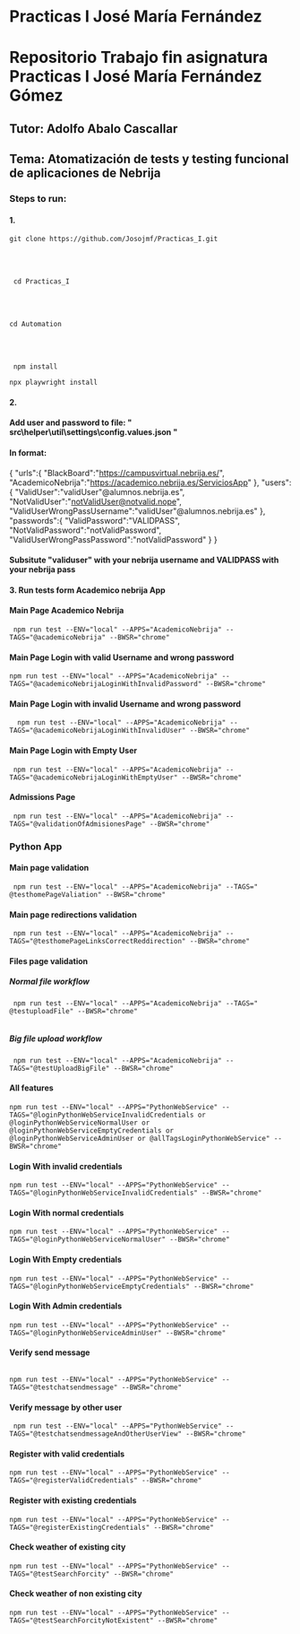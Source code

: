 <h1> Practicas I José María Fernández </h1>

# Repositorio Trabajo fin asignatura Practicas I José María Fernández Gómez

## Tutor: Adolfo Abalo Cascallar

## Tema: Atomatización de tests y testing funcional de aplicaciones de Nebrija

### Steps to run:

#### 1.

```
git clone https://github.com/Josojmf/Practicas_I.git
```

</br>
</br>

```
 cd Practicas_I
```

 </br>
</br>

```
cd Automation
```

</br>
</br>

```
 npm install
```

```
npx playwright install
```

#### 2.

#### Add user and password to file: " src\helper\util\settings\config.values.json "

#### In format:

{
"urls":{
"BlackBoard":"https://campusvirtual.nebrija.es/",
"AcademicoNebrija":"https://academico.nebrija.es/ServiciosApp"
},
"users":{
"ValidUser":"validUser"@alumnos.nebrija.es",
"NotValidUser":"notValidUser@notvalid.nope",
"ValidUserWrongPassUsername":"validUser"@alumnos.nebrija.es"
},
"passwords":{
"ValidPassword":"VALIDPASS",
"NotValidPassword":"notValidPassword",
"ValidUserWrongPassPassword":"notValidPassword"
}
}

#### Subsitute "validuser" with your nebrija username and VALIDPASS with your nebrija pass

#### 3. Run tests form Academico nebrija App

#### Main Page Academico Nebrija

```
 npm run test --ENV="local" --APPS="AcademicoNebrija" --TAGS="@academicoNebrija" --BWSR="chrome"
```

#### Main Page Login with valid Username and wrong password

```
npm run test --ENV="local" --APPS="AcademicoNebrija" --TAGS="@academicoNebrijaLoginWithInvalidPassword" --BWSR="chrome"
```

#### Main Page Login with invalid Username and wrong password

```
  npm run test --ENV="local" --APPS="AcademicoNebrija" --TAGS="@academicoNebrijaLoginWithInvalidUser" --BWSR="chrome"
```

#### Main Page Login with Empty User

```
 npm run test --ENV="local" --APPS="AcademicoNebrija" --TAGS="@academicoNebrijaLoginWithEmptyUser" --BWSR="chrome"
```

#### Admissions Page

```
 npm run test --ENV="local" --APPS="AcademicoNebrija" --TAGS="@validationOfAdmisionesPage" --BWSR="chrome"
```

### Python App

#### Main page validation

```
 npm run test --ENV="local" --APPS="AcademicoNebrija" --TAGS=" @testhomePageValiation" --BWSR="chrome"

```
#### Main page redirections validation

```
 npm run test --ENV="local" --APPS="AcademicoNebrija" --TAGS="@testhomePageLinksCorrectReddirection" --BWSR="chrome"

```

#### Files page validation

##### Normal file workflow
```
 npm run test --ENV="local" --APPS="AcademicoNebrija" --TAGS=" @testuploadFile" --BWSR="chrome"
 
```
##### Big file upload workflow
```
 npm run test --ENV="local" --APPS="AcademicoNebrija" --TAGS="@testUploadBigFile" --BWSR="chrome"
```




#### All features

```
npm run test --ENV="local" --APPS="PythonWebService" --TAGS="@loginPythonWebServiceInvalidCredentials or @loginPythonWebServiceNormalUser or @loginPythonWebServiceEmptyCredentials or @loginPythonWebServiceAdminUser or @allTagsLoginPythonWebService" --BWSR="chrome"
```

#### Login With invalid credentials

```
npm run test --ENV="local" --APPS="PythonWebService" --TAGS="@loginPythonWebServiceInvalidCredentials" --BWSR="chrome"
```

#### Login With normal credentials

```
npm run test --ENV="local" --APPS="PythonWebService" --TAGS="@loginPythonWebServiceNormalUser" --BWSR="chrome"
```

#### Login With Empty credentials

```
npm run test --ENV="local" --APPS="PythonWebService" --TAGS="@loginPythonWebServiceEmptyCredentials" --BWSR="chrome"

```

#### Login With Admin credentials

```
npm run test --ENV="local" --APPS="PythonWebService" --TAGS="@loginPythonWebServiceAdminUser" --BWSR="chrome"

```

#### Verify send message

```

npm run test --ENV="local" --APPS="PythonWebService" --TAGS="@testchatsendmessage" --BWSR="chrome"

```

#### Verify message by other user

```
 npm run test --ENV="local" --APPS="PythonWebService" --TAGS="@testchatsendmessageAndOtherUserView" --BWSR="chrome"
```
#### Register with valid credentials

```
npm run test --ENV="local" --APPS="PythonWebService" --TAGS="@registerValidCredentials" --BWSR="chrome"
```
#### Register with existing credentials

```
npm run test --ENV="local" --APPS="PythonWebService" --TAGS="@registerExistingCredentials" --BWSR="chrome"
```
#### Check weather of existing city
```
npm run test --ENV="local" --APPS="PythonWebService" --TAGS="@testSearchForcity" --BWSR="chrome"
```
#### Check weather of non existing city
```
npm run test --ENV="local" --APPS="PythonWebService" --TAGS="@testSearchForcityNotExistent" --BWSR="chrome"
```
